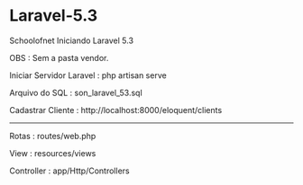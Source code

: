# Laravel-5.3
Schoolofnet Iniciando Laravel 5.3


OBS : Sem a pasta vendor.

Iniciar Servidor Laravel : php artisan serve

Arquivo do SQL : son_laravel_53.sql

Cadastrar Cliente : http://localhost:8000/eloquent/clients

______________________________________________________________________________

Rotas : routes/web.php

View : resources/views

Controller : app/Http/Controllers


